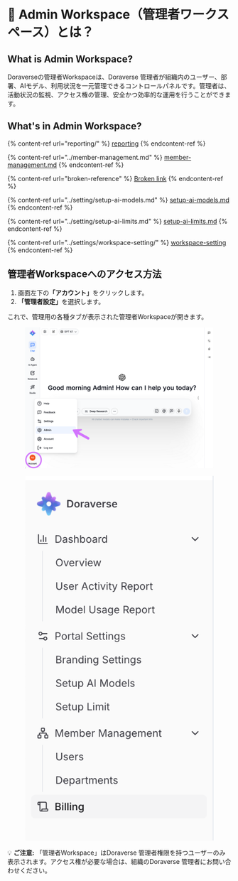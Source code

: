 # 🚪 Admin Workspace（管理者ワークスペース）とは？

## What is Admin Workspace?

Doraverseの管理者Workspaceは、Doraverse 管理者が組織内のユーザー、部署、AIモデル、利用状況を一元管理できるコントロールパネルです。管理者は、活動状況の監視、アクセス権の管理、安全かつ効率的な運用を行うことができます。

## What's in Admin Workspace?

{% content-ref url="reporting/" %}
[reporting](reporting/)
{% endcontent-ref %}

{% content-ref url="../member-management.md" %}
[member-management.md](../member-management.md)
{% endcontent-ref %}

{% content-ref url="broken-reference" %}
[Broken link](broken-reference)
{% endcontent-ref %}

{% content-ref url="../setting/setup-ai-models.md" %}
[setup-ai-models.md](../setting/setup-ai-models.md)
{% endcontent-ref %}

{% content-ref url="../setting/setup-ai-limits.md" %}
[setup-ai-limits.md](../setting/setup-ai-limits.md)
{% endcontent-ref %}

{% content-ref url="../settings/workspace-setting/" %}
[workspace-setting](../settings/workspace-setting/)
{% endcontent-ref %}

## 管理者Workspaceへのアクセス方法

1. 画面左下&#x306E;**「アカウント」**&#x3092;クリックします。
2. **「管理者設定」**&#x3092;選択します。

これで、管理用の各種タブが表示された管理者Workspaceが開きます。

<figure><img src="../.gitbook/assets/Admin.png" alt=""><figcaption></figcaption></figure>

<figure><img src="../.gitbook/assets/Admin_2.png" alt=""><figcaption></figcaption></figure>

💡 **ご注意:** 「管理者Workspace」はDoraverse 管理者権限を持つユーザーのみ表示されます。アクセス権が必要な場合は、組織のDoraverse 管理者にお問い合わせください。


